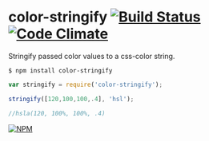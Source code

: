 # color-stringify [![Build Status](https://travis-ci.org/dfcreative/color-stringify.svg?branch=master)](https://travis-ci.org/dfcreative/color-stringify) [![Code Climate](https://codeclimate.com/github/dfcreative/color-stringify/badges/gpa.svg)](https://codeclimate.com/github/dfcreative/color-stringify)

Stringify passed color values to a css-color string.

`$ npm install color-stringify`

```js
var stringify = require('color-stringify');

stringify([120,100,100,.4], 'hsl');

//hsla(120, 100%, 100%, .4)
```

[![NPM](https://nodei.co/npm/color-stringify.png?downloads=true&downloadRank=true&stars=true)](https://nodei.co/npm/color-stringify/)